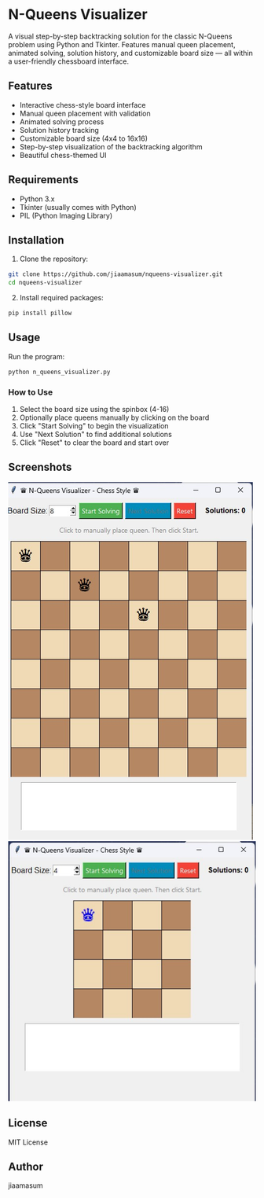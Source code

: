 # N-Queens Visualizer

A visual step-by-step backtracking solution for the classic N-Queens problem using Python and Tkinter. Features manual queen placement, animated solving, solution history, and customizable board size — all within a user-friendly chessboard interface.

## Features

- Interactive chess-style board interface
- Manual queen placement with validation
- Animated solving process
- Solution history tracking
- Customizable board size (4x4 to 16x16)
- Step-by-step visualization of the backtracking algorithm
- Beautiful chess-themed UI

## Requirements

- Python 3.x
- Tkinter (usually comes with Python)
- PIL (Python Imaging Library)

## Installation

1. Clone the repository:
```bash
git clone https://github.com/jiaamasum/nqueens-visualizer.git
cd nqueens-visualizer
```

2. Install required packages:
```bash
pip install pillow
```

## Usage

Run the program:
```bash
python n_queens_visualizer.py
```

### How to Use

1. Select the board size using the spinbox (4-16)
2. Optionally place queens manually by clicking on the board
3. Click "Start Solving" to begin the visualization
4. Use "Next Solution" to find additional solutions
5. Click "Reset" to clear the board and start over

## Screenshots

![Demo 1](demo1.jpg)
![Demo 2](demo2.jpg)

## License

MIT License

## Author

jiaamasum 
